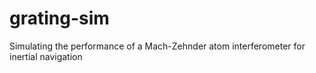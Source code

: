 # grating-sim
Simulating the performance of a Mach-Zehnder atom interferometer for inertial navigation
